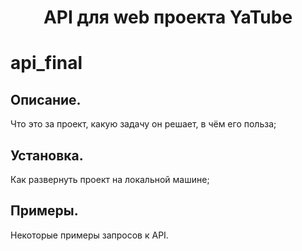 <h1 align="center">API для web проекта YaTube</h1>
<h2 align="center">


# api_final

## Описание. 
Что это за проект, какую задачу он решает, в чём его польза;

## Установка. 
Как развернуть проект на локальной машине;

## Примеры. 
Некоторые примеры запросов к API.